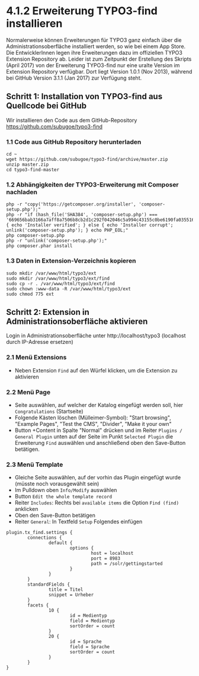 # 4.1.2 Erweiterung TYPO3-find installieren

Normalerweise können Erweiterungen für TYPO3 ganz einfach über die Administrationsoberfläche installiert werden, so wie bei einem App Store. Die EntwicklerInnen legen ihre Erweiterungen dazu im offiziellen TYPO3 Extension Repository ab. Leider ist zum Zeitpunkt der Erstellung des Skripts (April 2017) von der Erweiterung TYPO3-find nur eine uralte Version im Extension Repository verfügbar. Dort liegt Version 1.0.1 (Nov 2013), während bei GitHub Version 3.1.1 (Jan 2017) zur Verfügung steht.

## Schritt 1: Installation von TYPO3-find aus Quellcode bei GitHub

Wir installieren den Code aus dem GitHub-Repository https://github.com/subugoe/typo3-find

### 1.1 Code aus GitHub Repository herunterladen

```
cd ~
wget https://github.com/subugoe/typo3-find/archive/master.zip
unzip master.zip
cd typo3-find-master
```

### 1.2 Abhängigkeiten der TYPO3-Erweiterung mit Composer nachladen

```
php -r "copy('https://getcomposer.org/installer', 'composer-setup.php');"
php -r "if (hash_file('SHA384', 'composer-setup.php') === '669656bab3166a7aff8a7506b8cb2d1c292f042046c5a994c43155c0be6190fa0355160742ab2e1c88d40d5be660b410') { echo 'Installer verified'; } else { echo 'Installer corrupt'; unlink('composer-setup.php'); } echo PHP_EOL;"
php composer-setup.php
php -r "unlink('composer-setup.php');"
php composer.phar install
```

### 1.3 Daten in Extension-Verzeichnis kopieren

```
sudo mkdir /var/www/html/typo3/ext
sudo mkdir /var/www/html/typo3/ext/find
sudo cp -r . /var/www/html/typo3/ext/find
sudo chown :www-data -R /var/www/html/typo3/ext
sudo chmod 775 ext
```

## Schritt 2: Extension in Administrationsoberfläche aktivieren

Login in Administrationsoberfläche unter http://localhost/typo3 (localhost durch IP-Adresse ersetzen)

### 2.1 Menü Extensions

* Neben Extension ```Find``` auf den Würfel klicken, um die Extension zu aktivieren

### 2.2 Menü Page

* Seite auswählen, auf welcher der Katalog eingefügt werden soll, hier ```Congratulations``` (Startseite)
* Folgende Kästen löschen (Mülleimer-Symbol): "Start browsing", "Example Pages", "Test the CMS", "Divider", "Make it your own"
* Button +Content in Spalte "Normal" drücken und im Reiter ```Plugins / General Plugin``` unten auf der Seite im Punkt ```Selected Plugin``` die Erweiterung ```Find``` auswählen und anschließend oben den Save-Button betätigen.

### 2.3 Menü Template

* Gleiche Seite auswählen, auf der vorhin das Plugin eingefügt wurde (müsste noch vorausgewählt sein)
* Im Pulldown oben ```Info/Modify``` auswählen
* Button ```Edit the whole template record```
* Reiter ```Includes```: Rechts bei ```available items``` die Option ```Find (find)``` anklicken
* Oben den Save-Button betätigen
* Reiter ```General```: In Textfeld ```Setup``` Folgendes einfügen

```
plugin.tx_find.settings {
        connections {
                default {
                        options {
                                host = localhost
                                port = 8983
                                path = /solr/gettingstarted
                        }
                }
        }
        standardFields {
                title = Titel
                snippet = Urheber
        }
        facets {
                10 {
                        id = Medientyp
                        field = Medientyp
                        sortOrder = count
                }
                20 {
                        id = Sprache
                        field = Sprache
                        sortOrder = count
                }
        }
}
```
